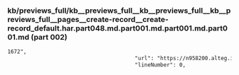 ### kb/previews_full/kb__previews_full__kb__previews_full__kb__previews_full__pages__create-record__create-record_default.har.part048.md.part001.md.part001.md.part001.md (part 002)

```md
1672",
                                        "url": "https://n958200.alteg.io/chunk-CJMBEYVW.js",
                                        "lineNumber": 0,
 
```

```
